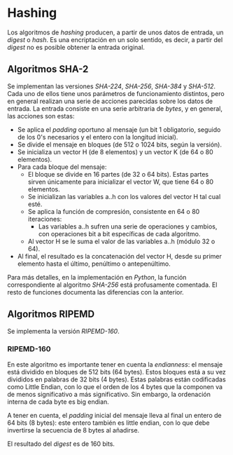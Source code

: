 # Hashing

Los algoritmos de *hashing* producen, a partir de unos datos de entrada, un *digest* o *hash*. Es una encriptación en un solo sentido, es decir, a partir del *digest* no es posible obtener la entrada original.

## Algoritmos SHA-2

Se implementan las versiones *SHA-224*, *SHA-256*, *SHA-384* y *SHA-512*. Cada uno de ellos tiene unos parámetros de funcionamiento distintos, pero en general realizan una serie de acciones parecidas sobre los datos de entrada. La entrada consiste en una serie arbitraria de *bytes*, y en general, las acciones son estas:

- Se aplica el *padding* oportuno al mensaje (un bit 1 obligatorio, seguido de los 0's necesarios y el entero con la longitud inicial).
- Se divide el mensaje en bloques (de 512 o 1024 bits, según la versión).
- Se inicializa un vector H (de 8 elementos) y un vector K (de 64 o 80 elementos).
- Para cada bloque del mensaje:
    - El bloque se divide en 16 partes (de 32 o 64 bits). Estas partes sirven únicamente para inicializar el vector W, que tiene 64 o 80 elementos.
    - Se inicializan las variables a..h con los valores del vector H tal cual esté.
    - Se aplica la función de compresión, consistente en 64 o 80 iteraciones:
        - Las variables a..h sufren una serie de operaciones y cambios, con operaciones bit a bit específicas de cada algoritmo.
    - Al vector H se le suma el valor de las variables a..h (módulo 32 o 64).
- Al final, el resultado es la concatenación del vector H, desde su primer elemento hasta el último, penúltimo o antepenúltimo.

Para más detalles, en la implementación en *Python*, la función correspondiente al algoritmo *SHA-256* está profusamente comentada. El resto de funciones documenta las diferencias con la anterior.

## Algoritmos RIPEMD

Se implementa la versión *RIPEMD-160*.

### RIPEMD-160

En este algoritmo es importante tener en cuenta la *endianness*: el mensaje está dividido en bloques de 512 bits (64 bytes). Estos bloques está a su vez divididos en palabras de 32 bits (4 bytes). Estas palabras están codificadas como Little Endian, con lo que el orden de los 4 bytes que la componen va de menos significativo a más significativo. Sin embargo, la ordenación interna de cada byte es big endian.

A tener en cuenta, el *padding* inicial del mensaje lleva al final un entero de 64 bits (8 bytes): este entero también es little endian, con lo que debe invertirse la secuencia de 8 bytes al añadirse. 

El resultado del *digest* es de 160 bits.
